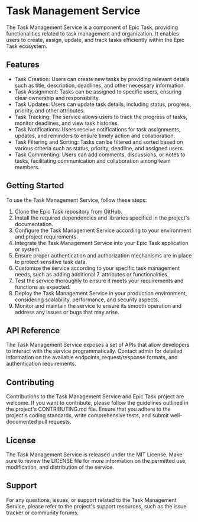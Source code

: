 # Task Management Service
The Task Management Service is a component of Epic Task, providing functionalities related to task management and organization. It enables users to create, assign, update, and track tasks efficiently within the Epic Task ecosystem.

## Features
- Task Creation: Users can create new tasks by providing relevant details such as title, description, deadlines, and other necessary information.
- Task Assignment: Tasks can be assigned to specific users, ensuring clear ownership and responsibility.
- Task Updates: Users can update task details, including status, progress, priority, and other attributes.
- Task Tracking: The service allows users to track the progress of tasks, monitor deadlines, and view task histories.
- Task Notifications: Users receive notifications for task assignments, updates, and reminders to ensure timely action and collaboration.
- Task Filtering and Sorting: Tasks can be filtered and sorted based on various criteria such as status, priority, deadline, and assigned users.
- Task Commenting: Users can add comments, discussions, or notes to tasks, facilitating communication and collaboration among team members.

## Getting Started
To use the Task Management Service, follow these steps:

1. Clone the Epic Task repository from GitHub.
2. Install the required dependencies and libraries specified in the project's documentation.
3. Configure the Task Management Service according to your environment and project requirements.
4. Integrate the Task Management Service into your Epic Task application or system.
5. Ensure proper authentication and authorization mechanisms are in place to protect sensitive task data.
6. Customize the service according to your specific task management needs, such as adding additional 7. attributes or functionalities.
8. Test the service thoroughly to ensure it meets your requirements and functions as expected.
9. Deploy the Task Management Service in your production environment, considering scalability, performance, and security aspects.
10. Monitor and maintain the service to ensure its smooth operation and address any issues or bugs that may arise.

## API Reference
The Task Management Service exposes a set of APIs that allow developers to interact with the service programmatically. Contact admin for detailed information on the available endpoints, request/response formats, and authentication requirements.

## Contributing
Contributions to the Task Management Service and Epic Task project are welcome. If you want to contribute, please follow the guidelines outlined in the project's CONTRIBUTING.md file. Ensure that you adhere to the project's coding standards, write comprehensive tests, and submit well-documented pull requests.

## License
The Task Management Service is released under the MIT License. Make sure to review the LICENSE file for more information on the permitted use, modification, and distribution of the service.

## Support
For any questions, issues, or support related to the Task Management Service, please refer to the project's support resources, such as the issue tracker or community forums.